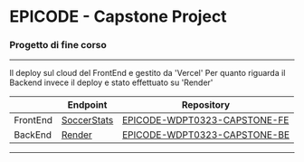 # EPICODE - Capstone Project
### Progetto di fine corso
---
Il deploy sul cloud del FrontEnd e gestito da 'Vercel'
Per quanto riguarda il Backend invece il deploy e stato effettuato su 'Render'

|          | Endpoint | Repository |
|----------|----------|------------|
| FrontEnd | [SoccerStats](https://soccer-stats-dusky.vercel.app/) | [EPICODE-WDPT0323-CAPSTONE-FE](https://github.com/SoloAlessio/EPICODE_Belcastro_CapstoneProject-FrontEnd) |
| BackEnd  | [Render](https://epicode-belcastro-capstone-project.onrender.com) | [EPICODE-WDPT0323-CAPSTONE-BE](https://github.com/SoloAlessio/EPICODE-Belcastro_CapstoneProject-BackEnd) |
---
